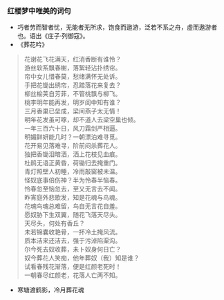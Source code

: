 ### 红楼梦中唯美的词句
- 巧者劳而智者忧，无能者无所求，饱食而遨游，泛若不系之舟，虚而遨游者也。语出《庄子·列御寇》。
- 《葬花吟》
>花谢花飞花满天，红消香断有谁怜？  
游丝软系飘春榭，落絮轻沾扑绣帘。  
帘中女儿惜春莫，愁绪满怀无处诉。  
手把花锄出绣帘，忍踏落花来复去？  
柳丝榆荚自芳菲，不管桃飘与柳飞。  
桃李明年能再发，明岁闺中知有谁？  
三月香巢已垒成，梁间燕子太无情！  
明年花发虽可啄，却不道人去梁空巢也倾。  
一年三百六十日，风刀霜剑严相逼。  
明媚鲜妍能几时？一朝漂泊难寻觅。  
花开易见落难寻，阶前闷杀葬花人。  
独把香锄泪暗洒，洒上花枝见血痕。  
杜鹃无语正黄昏，荷锄归去掩重门。  
青灯照壁人初睡，冷雨敲窗被未温。  
怪奴底事倍伤神？半为怜春半恼春。  
怜春忽至恼忽去，至又无言去不闻。  
昨宵庭外悲歌发，知是花魂与鸟魂。  
花魂鸟魂总难留，鸟自无言花自羞。  
愿奴胁下生双翼，随花飞落天尽头。  
天尽头，何处有香丘？  
未若锦囊收艳骨，一抔冷土掩风流。  
质本洁来还洁去，强于污淖陷渠沟。  
尔今死去奴收葬，未卜奴身何日亡？  
奴今葬花人笑痴，他年葬奴（我）知是谁？  
试看春残花渐落，便是红颜老死时！  
一朝春尽红颜老，花落人亡两不知。   
- 寒塘渡鹤影，冷月葬花魂
